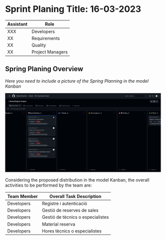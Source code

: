 # Sprint Planing Title: 16-03-2023

| Assistant | Role             |  
|-----------|------------------|
| XXX       | Developers       |   
| XX        | Requirements     |  
| XX        | Quality          |
| XX        | Project Managers |

## Spring Planing Overview

*Here you need to include a picture of the Spring Planning in the model Kanban*

![Kanban](./Kanban.png)

Considering the proposed distribution in the model Kanban, the overall activities to be performed by the team are:

| Team Member | Overall Task Description          |  
|-------------|-----------------------------------|
| Developers  | Registre i autenticació           |
| Developers  | Gestió de reserves de sales       |
| Developers  | Gestió de tècnics o especialistes |
| Developers  | Material reserva                  |
| Developers  | Hores tècnics o especialistes     |